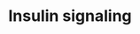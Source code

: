 ---
annotations:
- id: PW:0000143
  parent: regulatory pathway
  type: Pathway Ontology
  value: insulin signaling pathway
authors:
- M.Patti
- MaintBot
- Thomas
- Andra
- Khanspers
- Mkutmon
- MartijnVanIersel
- Eduati
- AlexanderPico
- Ycc86829
- Eweitz
description: Insulin signaling influences energy metabolism as well as growth. The
  presence of insulin signals the fed state, and this signal is passed via the AKT
  branch, which leads to the uptake of glucose from the blood. Other branches of the
  signal cascade lead to cell growth and differentiation.   Proteins on this pathway
  have targeted assays available via the [https://assays.cancer.gov/available_assays?wp_id=WP481
  CPTAC Assay Portal]
last-edited: 2021-12-16
organisms:
- Homo sapiens
redirect_from:
- /index.php/Pathway:WP481
- /instance/WP481
revision: null
schema-jsonld:
- '@context': https://schema.org/
  '@id': https://wikipathways.github.io/pathways/WP481.html
  '@type': Dataset
  creator:
    '@type': Organization
    name: WikiPathways
  description: Insulin signaling influences energy metabolism as well as growth. The
    presence of insulin signals the fed state, and this signal is passed via the AKT
    branch, which leads to the uptake of glucose from the blood. Other branches of
    the signal cascade lead to cell growth and differentiation.   Proteins on this
    pathway have targeted assays available via the [https://assays.cancer.gov/available_assays?wp_id=WP481
    CPTAC Assay Portal]
  keywords:
  - AKT1
  - AKT2
  - APS
  - ARF1
  - ARF6
  - CAP1
  - CBL
  - CBLB
  - CBLC
  - CRK
  - EGR1
  - EHD1
  - EHD2
  - EIF4E
  - EIF4EBP1
  - ELK1
  - ENPP1
  - FLOT1
  - FLOT2
  - FOS
  - FOXO1A
  - FOXO3A
  - FRAP1
  - GAB1
  - GRB10
  - GRB14
  - GRB2
  - GSK3A
  - GSK3B
  - GYG
  - GYS1
  - GYS2
  - HRAS
  - IGF1R
  - IKBKB
  - INPP4A
  - INPPL1
  - INSR
  - IRS1
  - IRS1/2
  - IRS2
  - IRS4
  - JUN
  - KIF3A
  - KIF5B
  - LIPE
  - MAP2K1
  - MAP2K2
  - MAP2K3
  - MAP2K4
  - MAP2K5
  - MAP2K6
  - MAP2K7
  - MAP3K1
  - MAP3K10
  - MAP3K11
  - MAP3K12
  - MAP3K13
  - MAP3K14
  - MAP3K2
  - MAP3K3
  - MAP3K4
  - MAP3K5
  - MAP3K6
  - MAP3K7
  - MAP3K8
  - MAP3K9
  - MAP4K1
  - MAP4K2
  - MAP4K3
  - MAP4K4
  - MAP4K5
  - MAPK1
  - MAPK10
  - MAPK11
  - MAPK12
  - MAPK13
  - MAPK14
  - MAPK3
  - MAPK4
  - MAPK6
  - MAPK7
  - MAPK8
  - MAPK9
  - MINK1
  - MYO1C
  - PDPK1
  - PFKL
  - PFKM
  - PIK3
  - PIK3C2A
  - PIK3C2G
  - PIK3C3
  - PIK3CA
  - PIK3CB
  - PIK3CD
  - PIK3CG
  - PIK3R1
  - PIK3R2
  - PIK3R3
  - PIK3R4
  - PPP1R3A
  - PRKAA1
  - PRKAA2
  - PRKCA
  - PRKCB1
  - PRKCD
  - PRKCH
  - PRKCI
  - PRKCQ
  - PRKCZ
  - PSCD3
  - PTEN
  - PTP
  - PTPN1
  - PTPN11
  - PTPRF
  - RAB4A
  - RAC1
  - RAC2
  - RAF1
  - RAPGEF1
  - RHEB
  - RHOJ
  - RHOQ
  - RPS6KA1
  - RPS6KA2
  - RPS6KA3
  - RPS6KA4
  - RPS6KA5
  - RPS6KA6
  - RPS6KB1
  - RPS6KB2
  - RRAD
  - SGK
  - SGK2
  - SGKL
  - SHC1
  - SHC2
  - SHC3
  - SLC2A1
  - SLC2A4
  - SNAP23
  - SNAP25
  - SNX26
  - SOCS1
  - SOCS3
  - SORBS1
  - SOS1
  - SOS2
  - SRF
  - STX4A
  - STXBP1
  - STXBP2
  - STXBP3
  - STXBP4
  - TBC1D4
  - TRIB3
  - TSC1
  - TSC2
  - VAMP2
  - XBP1
  license: CC0
  name: Insulin signaling
seo: CreativeWork
title: Insulin signaling
wpid: WP481
---